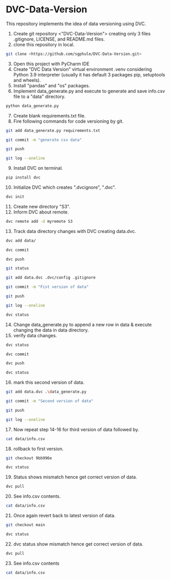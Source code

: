 # DVC-Data-Version
This repository implements the idea of data versioning using DVC.

1. Create git repository <"DVC-Data-Version"> creating only 3 files .gitignore, LICENSE, and README.md files.
2. clone this repository in local. 
```bash
git clone <https://github.com/sgphule/DVC-Data-Version.git>
```  
3. Open this project with PyCharm IDE 
4. Create "DVC Data Version" virtual environment .venv considering Python 3.9 interpreter (usually it has default 3 packages pip, setuptools and wheels).
5. Install "pandas" and "os" packages.
6. Implement data_generate.py and execute to generate and save info.csv file to a "data" directory.
```bash
python data_generate.py
```
7. Create blank requirements.txt file.
8. Fire following commands for code versioning by git.
```bash
git add data_generate.py requirements.txt
```
```bash
git commit -m "generate csv data"
```
```bash
git push
```
```bash
git log --oneline
```

9. Install DVC on terminal. 
```bash
pip install dvc
```
10. Initialize DVC which creates ".dvcignore", ".dvc".
```bash
dvc init
```
11. Create new directory "S3".
12. Inform DVC about remote.
```bash
dvc remote add -d myremote S3
```
13. Track data directory changes with DVC creating data.dvc.
```bash
dvc add data/
```
```bash
dvc commit
```
```bash
dvc push
```
```bash
git status
```
```bash
git add data.dvc .dvc/config .gitignore
```
```bash
git commit -m "Fist version of data"
```
```bash
git push
```
```bash
git log --oneline
```
```bash
dvc status
```
14. Change data_generate.py to append a new row in data & execute changing the data in data directory.
15. verify data changes.
```bash
dvc status
```
```bash
dvc commit
```
```bash
dvc push
```
```bash
dvc status
```

16. mark this second version of data.
```bash
git add data.dvc .\data_generate.py
```
```bash
git commit -m "Second version of data"
```
```bash
git push
```
```bash
git log --oneline
```

17. Now repeat step 14-16 for third version of data followed by.
```bash
cat data/info.csv 
```

18. rollback to first version.
```bash
git checkout 9bb996e 
```
```bash
dvc status
```
19. Status shows mismatch hence get correct version of data.
```bash
dvc pull
```
20.  See info.csv contents.
```bash
cat data/info.csv 
```
21. Once again revert back to latest version of data.
```bash
git checkout main
```
```bash
dvc status
```
22. dvc status show mismatch hence get correct version of data.
```bash
dvc pull
```
23. See info.csv contents
```bash
cat data/info.csv
```


